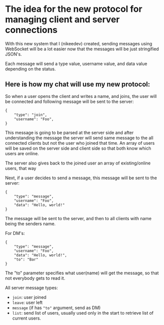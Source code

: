 # The idea for the new protocol for managing client and server connections

With this new system that I (nikeedev) created, sending messages using WebSocket will be a lot easier now that the messages will be just stringified JSON's.

Each message will send a type value, username value, and data value depending on the status.


## Here is how my chat will use my new protocol:

So when a user opens the client and writes a name, and joins, the user will be connected and following message will be sent to the server:

```jsonc
{
    "type": "join",
    "username": "Foo",
}
```

This message is going to be parsed at the server side and after understanding the message the server will send same message to the all connected clients but not the user who joined that time. An array of users will be saved on the server side and client side so that both know which users are online.

The server also gives back to the joined user an array of existing/online users, that way 


Next, if a user decides to send a message, this message will be sent to the server: 

```jsonc
{
    "type": "message",
    "username": "Foo",
    "data": "Hello, world!" 
}
```

The message will be sent to the server, and then to all clients with name being the senders name.

For DM's:

```jsonc
{
    "type": "message",
    "username": "Foo",
    "data": "Hello, world!",
    "to": "Bar"
}
```

The "to" parameter specifies what user(name) will get the message, so that not everybody gets to read it.

All server message types:
- `join`: user joined 
- `leave`: user left
- `message` (if has `"to"` argument, send as DM)
- `list`: send list of users, usually used only in the start to retrieve list of current users.
